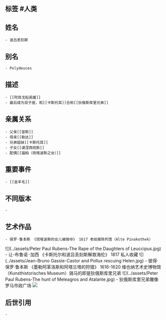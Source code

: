 ## 标签  #人类
## 姓名
	- 波吕丢刻斯
## 别名
	- Polydeuces
## 描述
	- [[阿耳戈船英雄]]
	- 最后成为双子座，和[[卡斯托耳]]合称[[狄俄斯库里兄弟]]
## 亲属关系
	- 父亲[[宙斯]]
	- 母亲[[勒达]]
	- 兄弟姐妹[[卡斯托耳]]
	- 子女[[谟涅西琉斯]]
	- 配偶[[福柏（琉喀波斯之女）]]
## 重要事件
	- [[金羊毛]]
## 不同版本
	-
## 艺术作品
	- 保罗·鲁本斯 《琉喀波斯的女儿被强夺》 1617 老绘画陈列馆（Alte Pinakothek）
 ![](../assets/Peter Paul Rubens-The Rape of the Daughters of Leuccipus.jpg)
	- 让-布鲁诺··加西 《卡斯托尔和波吕丢刻斯解救海伦》 1817 私人收藏
 ![](../assets/Jean-Bruno Gassie-Castor and Pollux rescuing Helen.jpg)
	- 彼得·保罗·鲁本斯 《墨勒阿革洛斯和阿塔兰塔的狩猎》 1616-1620 维也纳艺术史博物馆（Kunsthistorisches Museum）骑马的即是狄俄斯库里兄弟
 ![](../assets/Peter Paul Rubens-The hunt of Meleagros and Atalante.jpg)
	- 狄俄斯库里兄弟雕像 罗马市政广场
 ![](../assets/Dioskurowie.jpg)
## 后世引用
	-
